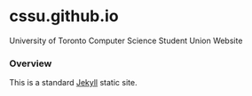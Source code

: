 cssu.github.io
==============

University of Toronto Computer Science Student Union Website

### Overview

This is a standard [Jekyll](http://jekyllrb.com/) static site.

